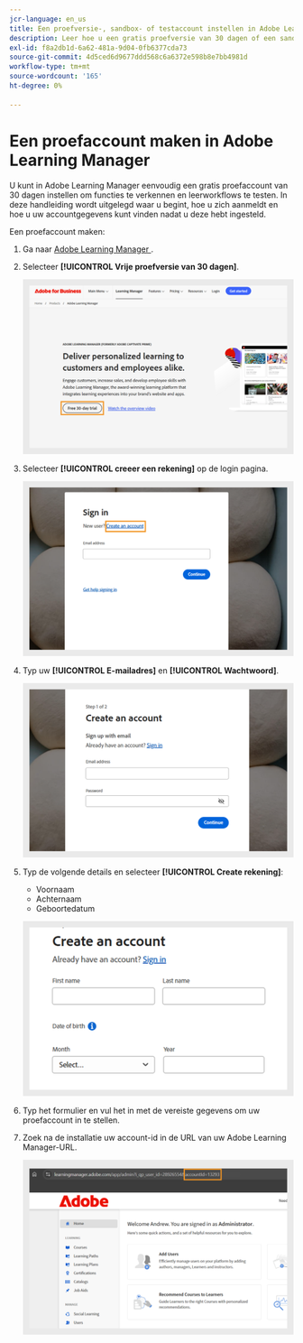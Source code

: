 ```yaml
---
jcr-language: en_us
title: Een proefversie-, sandbox- of testaccount instellen in Adobe Learning Manager
description: Leer hoe u een gratis proefversie van 30 dagen of een sandboxaccount in Adobe Learning Manager kunt maken. Volg eenvoudige stappen om uw testomgeving in te stellen en snel aan de slag te gaan.
exl-id: f8a2db1d-6a62-481a-9d04-0fb6377cda73
source-git-commit: 4d5ced6d9677ddd568c6a6372e598b8e7bb4981d
workflow-type: tm+mt
source-wordcount: '165'
ht-degree: 0%

---
```


# Een proefaccount maken in Adobe Learning Manager

U kunt in Adobe Learning Manager eenvoudig een gratis proefaccount van 30 dagen instellen om functies te verkennen en leerworkflows te testen. In deze handleiding wordt uitgelegd waar u begint, hoe u zich aanmeldt en hoe u uw accountgegevens kunt vinden nadat u deze hebt ingesteld.

Een proefaccount maken:

1. Ga naar [&#x200B; Adobe Learning Manager &#x200B;](https://business.adobe.com/nl/products/learning-manager/adobe-learning-manager.html).
2. Selecteer **[!UICONTROL Vrije proefversie van 30 dagen]**.

   ![](assets/free-trial.png)

3. Selecteer **[!UICONTROL creeer een rekening]** op de login pagina.

   ![](assets/create-trial-account.png)

4. Typ uw **[!UICONTROL E-mailadres]** en **[!UICONTROL Wachtwoord]**.

   ![](assets/type-email.png)

5. Typ de volgende details en selecteer **[!UICONTROL Create rekening]**:
   * Voornaam
   * Achternaam
   * Geboortedatum

   ![](assets/more-details.png)

6. Typ het formulier en vul het in met de vereiste gegevens om uw proefaccount in te stellen.
7. Zoek na de installatie uw account-id in de URL van uw Adobe Learning Manager-URL.

   ![](assets/account-id-trial.png)

